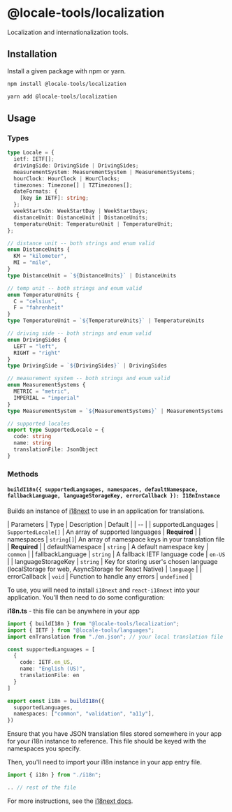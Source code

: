 # @locale-tools/localization

Localization and internationalization tools.

## Installation

Install a given package with npm or yarn.

```bash
npm install @locale-tools/localization

yarn add @locale-tools/localization
```

## Usage

### Types

```ts
type Locale = {
  ietf: IETF[];
  drivingSide: DrivingSide | DrivingSides;
  measurementSystem: MeasurementSystem | MeasurementSystems;
  hourClock: HourClock | HourClocks;
  timezones: Timezone[] | TZTimezones[];
  dateFormats: {
    [key in IETF]: string;
  };
  weekStartsOn: WeekStartDay | WeekStartDays;
  distanceUnit: DistanceUnit | DistanceUnits;
  temperatureUnit: TemperatureUnit | TemperatureUnit;
};

// distance unit -- both strings and enum valid
enum DistanceUnits {
  KM = "kilometer",
  MI = "mile",
}
type DistanceUnit = `${DistanceUnits}` | DistanceUnits

// temp unit -- both strings and enum valid
enum TemperatureUnits {
  C = "celsius",
  F = "fahrenheit"
}
type TemperatureUnit = `${TemperatureUnits}` | TemperatureUnits

// driving side -- both strings and enum valid
enum DrivingSides {
  LEFT = "left",
  RIGHT = "right"
}
type DrivingSide = `${DrivingSides}` | DrivingSides

// measurement system -- both strings and enum valid
enum MeasurementSystems {
  METRIC = "metric",
  IMPERIAL = "imperial"
}
type MeasurementSystem = `${MeasurementSystems}` | MeasurementSystems

// supported locales
export type SupportedLocale = {
  code: string
  name: string
  translationFile: JsonObject
}
```

### Methods

#### `buildI18n({ supportedLanguages, namespaces, defaultNamespace, fallbackLanguage, languageStorageKey, errorCallback }): I18nInstance`

Builds an instance of [i18next](https://www.i18next.com) to use in an application for translations.

| Parameters | Type | Description | Default |
| -- |
| supportedLanguages | `SupportedLocale[]` | An array of supported languages | **Required** |
| namespaces | `string[]`| An array of namespace keys in your translation file | **Required** |
| defaultNamespace | `string` | A default namespace key | `common` |
| fallbackLanguage | `string` | A fallback IETF language code | `en-US` |
| languageStorageKey | `string` | Key for storing user's chosen language (localStorage for web, AsyncStorage for React Native) | `language` |
| errorCallback | `void` | Function to handle any errors | `undefined` |

To use, you will need to install `i18next` and `react-i18next` into your application. You'll then need to do some configuration:

**i18n.ts** - this file can be anywhere in your app

```ts
import { buildI18n } from "@locale-tools/localization";
import { IETF } from "@locale-tools/languages";
import enTranslation from "./en.json"; // your local translation file

const supportedLanguages = [
  {
    code: IETF.en_US,
    name: "English (US)",
    translationFile: en
  }
]

export const i18n = buildI18n({
  supportedLanguages,
  namespaces: ["common", "validation", "a11y"],
})
```

Ensure that you have JSON translation files stored somewhere in your app for your i18n instance to reference. This file should be keyed with the namespaces you specify.

Then, you'll need to import your i18n instance in your app entry file.

```ts
import { i18n } from "./i18n";

.. // rest of the file
```

For more instructions, see the [i18next docs](https://www.i18next.com).
